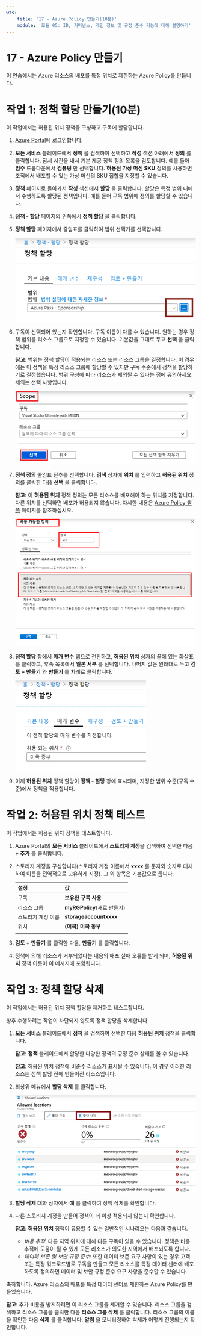 ```yaml
---
wts:
    title: '17 - Azure Policy 만들기(10분)'
    module: '모듈 05: ID, 거버넌스, 개인 정보 및 규정 준수 기능에 대해 설명하기'
---
```

# 17 - Azure Policy 만들기

이 연습에서는 Azure 리소스의 배포를 특정 위치로 제한하는 Azure Policy를 만듭니다.

# 작업 1: 정책 할당 만들기(10분)

이 작업에서는 허용된 위치 정책을 구성하고 구독에 할당합니다. 

1. [Azure Portal](https://portal.azure.com)에 로그인합니다.

2. **모든 서비스** 블레이드에서 **정책** 을 검색하여 선택하고 **작성** 섹션 아래에서 **정의** 를 클릭합니다. 잠시 시간을 내서 기본 제공 정책 정의 목록을 검토합니다. 예를 들어 **범주** 드롭다운에서 **컴퓨팅** 만 선택합니다. **허용된 가상 머신 SKU** 정의를 사용하면 조직에서 배포할 수 있는 가상 머신의 SKU 집합을 지정할 수 있습니다.

3. **정책** 페이지로 돌아가서 **작성** 섹션에서 **할당** 을 클릭합니다. 할당은 특정 범위 내에서 수행하도록 할당된 정책입니다. 예를 들어 구독 범위에 정의를 할당할 수 있습니다. 

4. **정책 - 할당** 페이지의 위쪽에서 **정책 할당** 을 클릭합니다.

5. **정책 할당** 페이지에서 줄임표를 클릭하여 범위 선택기를 선택합니다.

    ![범위 선택기 줄임표의 스크린샷.](../images/1401.png)

6. 구독이 선택되어 있는지 확인합니다. 구독 이름이 다를 수 있습니다. 원하는 경우 정책 범위를 리소스 그룹으로 지정할 수 있습니다. 기본값을 그대로 두고 **선택** 을 클릭합니다. 

    **참고**: 범위는 정책 할당이 적용되는 리소스 또는 리소스 그룹을 결정합니다. 이 경우에는 이 정책을 특정 리소스 그룹에 할당할 수 있지만 구독 수준에서 정책을 할당하기로 결정했습니다. 범위 구성에 따라 리소스가 제외될 수 있다는 점에 유의하세요. 제외는 선택 사항입니다.

    ![필드 값이 입력되고 선택 단추가 강조 표시된 범위 창의 스크린샷. ](../images/1402.png)

7. **정책 정의** 줄임표 단추를 선택합니다. **검색** 상자에 **위치** 를 입력하고 **허용된 위치** 정의를 클릭한 다음 **선택** 을 클릭합니다.

    **참고**: 이 **허용된 위치** 정책 정의는 모든 리소스를 배포해야 하는 위치를 지정합니다. 다른 위치를 선택하면 배포가 허용되지 않습니다. 자세한 내용은 [Azure Policy 샘플](https://docs.microsoft.com/ko-kr/azure/governance/policy/samples/index) 페이지를 참조하십시오.

   ![사용 가능한 정의 창의 스크린샷. 다양한 필드가 강조 표시되어 있고 관리 디스크를 사용하지 않는 VM 감사 옵션이 선택되어 있습니다.](../images/1403.png)

8.  **정책 할당** 창에서 **매개 변수** 탭으로 전환하고, **허용된 위치** 상자의 끝에 있는 화살표를 클릭하고, 후속 목록에서 **일본 서부** 를 선택합니다. 나머지 값은 원래대로 두고 **검토 + 만들기** 와 **만들기** 를 차례로 클릭합니다.

    ![정책 할당 창의 스크린샷. 다양한 필드가 입력되어 있고 일본 서부 위치가 입력되어 있으며 할당 단추가 강조 표시되어 있습니다.](../images/1404.png)

9. 이제 **허용된 위치** 정책 할당이 **정책 - 할당** 창에 표시되며, 지정한 범위 수준(구독 수준)에서 정책을 적용합니다.

# 작업 2: 허용된 위치 정책 테스트

이 작업에서는 허용된 위치 정책을 테스트합니다. 

1. Azure Portal의 **모든 서비스** 블레이드에서 **스토리지 계정**을 검색하여 선택한 다음 **+ 추가** 를 클릭합니다.

2. 스토리지 계정을 구성합니다(스토리지 계정 이름에서 **xxxx** 를 문자와 숫자로 대체하여 이름을 전역적으로 고유하게 지정). 그 외 항목은 기본값으로 둡니다. 

    | 설정 | 값 | 
    | --- | --- |
    | 구독 | **보유한 구독 사용** |
    | 리소스 그룹 | **myRGPolicy**(새로 만들기) |
    | 스토리지 계정 이름 | **storageaccountxxxx** |
    | 위치 | **(미국) 미국 동부** |
    | | |

3. **검토 + 만들기** 를 클릭한 다음, **만들기** 를 클릭합니다. 

4. 정책에 의해 리소스가 거부되었다는 내용의 배포 실패 오류를 받게 되며, **허용된 위치** 정책 이름이 이 메시지에 포함됩니다.

# 작업 3: 정책 할당 삭제

이 작업에서는 허용된 위치 정책 할당을 제거하고 테스트합니다. 

향후 수행하려는 작업이 차단되지 않도록 정책 할당을 삭제합니다.

1. **모든 서비스** 블레이드에서 **정책** 을 검색하여 선택한 다음 **허용된 위치** 정책을 클릭합니다.

    **참고**: **정책** 블레이드에서 할당한 다양한 정책의 규정 준수 상태를 볼 수 있습니다.

    **참고**: 허용된 위치 정책에 비준수 리소스가 표시될 수 있습니다. 이 경우 이러한 리소스는 정책 할당 전에 만들어진 리소스입니다.

2. 최상위 메뉴에서 **할당 삭제** 를 클릭합니다.

   ![할당 삭제 메뉴 항목의 스크린샷.](../images/1407.png)

3. **할당 삭제** 대화 상자에서 **예** 를 클릭하여 정책 삭제를 확인합니다.

4. 다른 스토리지 계정을 만들어 정책이 더 이상 적용되지 않는지 확인합니다.

    **참고**: **허용된 위치** 정책이 유용할 수 있는 일반적인 시나리오는 다음과 같습니다. 
    - *비용 추적*: 다른 지역 위치에 대해 다른 구독이 있을 수 있습니다. 정책은 비용 추적에 도움이 될 수 있게 모든 리소스가 의도한 지역에서 배포되도록 합니다. 
    - *데이터 보존 및 보안 규정 준수*: 또한 데이터 보존 요구 사항이 있는 경우 고객 또는 특정 워크로드별로 구독을 만들고 모든 리소스를 특정 데이터 센터에 배포하도록 정의하면 데이터 및 보안 규정 준수 요구 사항을 준수할 수 있습니다.

축하합니다. Azure 리소스의 배포를 특정 데이터 센터로 제한하는 Azure Policy를 만들었습니다.

**참고**: 추가 비용을 방지하려면 이 리소스 그룹을 제거할 수 있습니다. 리소스 그룹을 검색하고 리소스 그룹을 클릭한 다음 **리소스 그룹 삭제** 를 클릭합니다. 리소스 그룹의 이름을 확인한 다음 **삭제** 를 클릭합니다. **알림** 을 모니터링하여 삭제가 어떻게 진행되는지 확인합니다.
